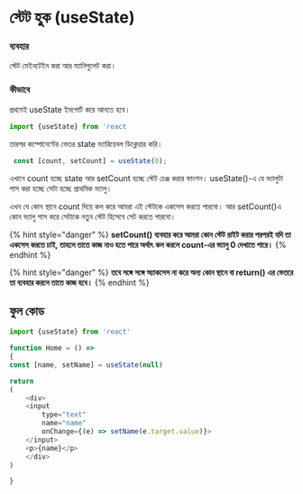# স্টেট হুক \(useState\)

### ব্যবহার

স্টেট মেইনটেইন করা  আর ম্যানিপুলেট করা।

### কীভাবে

প্রথমেই useState ইমপোর্ট করে আনতে হবে।

```javascript
import {useState} from 'react
```

তারপর কম্পোনেন্টের ভেতর state ভ্যারিয়েবল ডিক্লেয়ার করি।

```javascript
 const [count, setCount] = useState(0);
```

এখানে count হচ্ছে state আর setCount হচ্ছে স্টেট চেঞ্জ করার ফাংশন। useState\(\)-এ যে ভ্যালুটা পাস করা হচ্ছে সেটা হচ্ছে প্রাথমিক ভ্যালু।

এখন যে কোন স্থানে count দিয়ে কল করে আমরা এই স্টেটকে একসেস করতে পারবো। আর setCount\(\)এ কোন ভ্যালু পাস করে সেটাকে নতুন স্টেট হিসেবে সেট করতে পারবো।



{% hint style="danger" %}
**setCount\(\) ব্যবহার করে আমরা কোন স্টেট রাইট করার পরপরই যদি তা একসেস করতে চাই, তাহলে তাতে কাজ নাও হতে পারে অর্থাৎ কল করলে count-এর ভ্যালু 0 দেখাতে পারে।**
{% endhint %}

{% hint style="danger" %}
**তবে সঙ্গে সঙ্গে অ্যাকসেস না করে অন্য কোন স্থানে বা return\(\) এর ভেতরে তা ব্যবহার করলে তাতে কাজ হবে।**
{% endhint %}

## ফুল কোড

```javascript
import {useState} from 'react'

function Home = () => 
{
const [name, setName] = useState(null)

return
(
    <div>
    <input 
        type="text" 
        name="name" 
        onChange={(e) => setName(e.target.value)}>
    </input>
    <p>{name}</p>
    </div>
)

}
```



